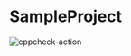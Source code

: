 # SampleProject
![cppcheck-action](https://github.com/Genesis99003167/SampleProject/workflows/cppcheck-action/badge.svg)
